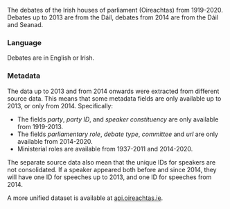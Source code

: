 The debates of the Irish houses of parliament (Oireachtas) from 1919-2020. Debates up to 2013 are from the Dáil, debates from 2014 are from the Dáil and Seanad.

### Language

Debates are in English or Irish.

### Metadata

The data up to 2013 and from 2014 onwards were extracted from different source data. This means that some metadata fields are only available up to 2013, or only from 2014. Specifically:

- The fields _party_, _party ID_, and _speaker constituency_ are only available from 1919-2013.
- The fields _parliamentary role_, _debate type_, _committee_ and _url_ are only available from 2014-2020.
- Ministerial roles are available from 1937-2011 and 2014-2020.

The separate source data also mean that the unique IDs for speakers are not consolidated. If a speaker appeared both before and since 2014, they will have one ID for speeches up to 2013, and one ID for speeches from 2014.

A more unified dataset is available at [api.oireachtas.ie](https://api.oireachtas.ie/).

